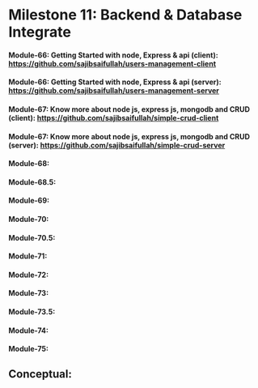 # Milestone 11: Backend & Database Integrate
#### Module-66: Getting Started with node, Express & api (client): https://github.com/sajibsaifullah/users-management-client
#### Module-66: Getting Started with node, Express & api (server): https://github.com/sajibsaifullah/users-management-server
#### Module-67: Know more about node js, express js, mongodb and CRUD (client): https://github.com/sajibsaifullah/simple-crud-client
#### Module-67: Know more about node js, express js, mongodb and CRUD (server): https://github.com/sajibsaifullah/simple-crud-server
#### Module-68: 
#### Module-68.5: 
#### Module-69: 
#### Module-70: 
#### Module-70.5: 
#### Module-71: 
#### Module-72: 
#### Module-73: 
#### Module-73.5:
#### Module-74: 
#### Module-75: 

## Conceptual:
#### 
#### 
#### 